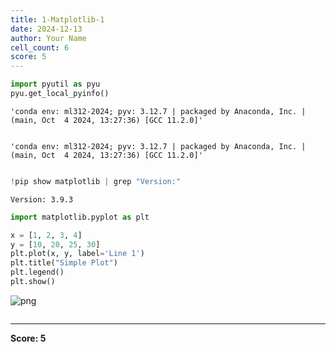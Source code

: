 ```yaml
---
title: 1-Matplotlib-1
date: 2024-12-13
author: Your Name
cell_count: 6
score: 5
---
```


```python
import pyutil as pyu
pyu.get_local_pyinfo()
```




    'conda env: ml312-2024; pyv: 3.12.7 | packaged by Anaconda, Inc. | (main, Oct  4 2024, 13:27:36) [GCC 11.2.0]'




```python

```




    'conda env: ml312-2024; pyv: 3.12.7 | packaged by Anaconda, Inc. | (main, Oct  4 2024, 13:27:36) [GCC 11.2.0]'




```python

```


```python
!pip show matplotlib | grep "Version:"
```

    Version: 3.9.3



```python
import matplotlib.pyplot as plt

x = [1, 2, 3, 4]
y = [10, 20, 25, 30]
plt.plot(x, y, label='Line 1')
plt.title("Simple Plot")
plt.legend()
plt.show()
```


    
![png](/mlnotes/images/1-matplotlib-1_4_0.png)
    



```python

```


---
**Score: 5**
